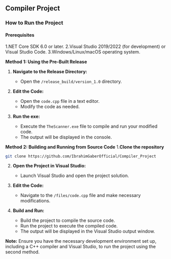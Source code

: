 ## **Compiler Project**

### **How to Run the Project**
#### Prerequisites
1.NET Core SDK 6.0 or later.
2.Visual Studio 2019/2022 (for development) or Visual Studio Code.
3.Windows/Linux/macOS operating system.

**Method 1: Using the Pre-Built Release**

1. **Navigate to the Release Directory:**
   - Open the `/release_build/version_1.0` directory.

2. **Edit the Code:**
   - Open the `code.cpp` file in a text editor.
   - Modify the code as needed.

3. **Run the exe:**
   - Execute the `TheScanner.exe` file to compile and run your modified code.
   - The output will be displayed in the console.

**Method 2: Building and Running from Source Code**
1.**Clone the repository**
```bash
git clone https://github.com/IbrahimGaberOfficial/Compiler_Project
```

2. **Open the Project in Visual Studio:**
   - Launch Visual Studio and open the project solution.

3. **Edit the Code:**
   - Navigate to the `/files/code.cpp` file and make necessary modifications.

4. **Build and Run:**
   - Build the project to compile the source code.
   - Run the project to execute the compiled code.
   - The output will be displayed in the Visual Studio output window.

**Note:** Ensure you have the necessary development environment set up, including a C++ compiler and Visual Studio, to run the project using the second method.
